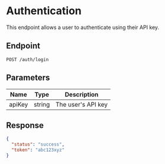 # Authentication

This endpoint allows a user to authenticate using their API key.

## Endpoint
`POST /auth/login`

## Parameters

| Name     | Type   | Description           |
|----------|--------|-----------------------|
| apiKey   | string | The user's API key    |

## Response

```json
{
  "status": "success",
  "token": "abc123xyz"
}
